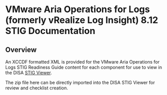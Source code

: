 # VMware Aria Operations for Logs (formerly vRealize Log Insight) 8.12 STIG Documentation

## Overview
An XCCDF formatted XML is provided for the VMware Aria Operations for Logs STIG Readiness Guide content for each component for use to view in the DISA [STIG Viewer](https://public.cyber.mil/stigs/stig-viewing-tools/).  

The zip file here can be directly imported into the DISA STIG Viewer for review and checklist creation.
